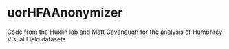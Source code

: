# uorHFAAnonymizer
Code from the Huxlin lab and Matt Cavanaugh for the analysis of Humphrey Visual Field datasets
